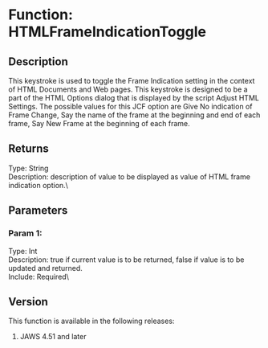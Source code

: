 # Function: HTMLFrameIndicationToggle

## Description

This keystroke is used to toggle the Frame Indication setting in the
context of HTML Documents and Web pages. This keystroke is designed to
be a part of the HTML Options dialog that is displayed by the script
Adjust HTML Settings. The possible values for this JCF option are Give
No indication of Frame Change, Say the name of the frame at the
beginning and end of each frame, Say New Frame at the beginning of each
frame.

## Returns

Type: String\
Description: description of value to be displayed as value of HTML frame
indication option.\

## Parameters

### Param 1:

Type: Int\
Description: true if current value is to be returned, false if value is
to be updated and returned.\
Include: Required\

## Version

This function is available in the following releases:

1.  JAWS 4.51 and later
